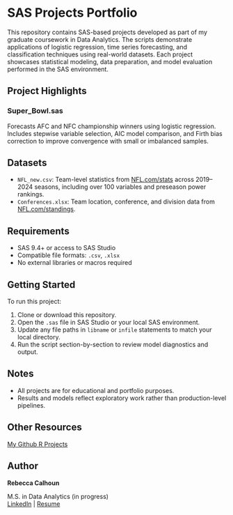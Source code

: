 # SAS Projects Portfolio

This repository contains SAS-based projects developed as part of my graduate coursework in Data Analytics. The scripts demonstrate applications of logistic regression, time series forecasting, and classification techniques using real-world datasets. Each project showcases statistical modeling, data preparation, and model evaluation performed in the SAS environment.

## Project Highlights

### Super_Bowl.sas
Forecasts AFC and NFC championship winners using logistic regression. Includes stepwise variable selection, AIC model comparison, and Firth bias correction to improve convergence with small or imbalanced samples.

## Datasets

- `NFL_new.csv`: Team-level statistics from [NFL.com/stats](https://www.nfl.com/stats/team-stats/) across 2019–2024 seasons, including over 100 variables and preseason power rankings.
- `Conferences.xlsx`: Team location, conference, and division data from [NFL.com/standings](https://www.nfl.com/standings/).


## Requirements

- SAS 9.4+ or access to SAS Studio
- Compatible file formats: `.csv`, `.xlsx`
- No external libraries or macros required

## Getting Started

To run this project:

1. Clone or download this repository.
2. Open the `.sas` file in SAS Studio or your local SAS environment.
3. Update any file paths in `libname` or `infile` statements to match your local directory.
4. Run the script section-by-section to review model diagnostics and output.

## Notes

- All projects are for educational and portfolio purposes.
- Results and models reflect exploratory work rather than production-level pipelines.

## Other Resources
[My Github R Projects](https://github.com/Rebecca-Calhoun/r_graduate_projects/)

## Author

**Rebecca Calhoun**  
 
 M.S. in Data Analytics (in progress)  
 [LinkedIn](https://linkedin.com/in/YOUR-PROFILE) | [Resume](https://yourportfolio.com)
